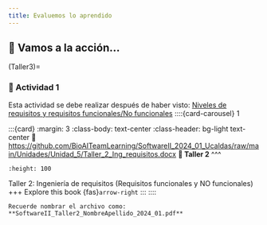 ```yaml
---
title: Evaluemos lo aprendido
---
```


## 🚀 Vamos a la acción...

(Taller3)=
### 📌  Actividad 1

Esta actividad se debe realizar después de haber visto: [Niveles de requisitos y requisitos funcionales/No funcionales](Nivel_requisitos)
::::{card-carousel} 1

:::{card}
:margin: 3
:class-body: text-center
:class-header: bg-light text-center
:link: https://github.com/BioAITeamLearning/SoftwareII_2024_01_Ucaldas/raw/main/Unidades/Unidad_5/Taller_2_Ing_requisitos.docx
**💬 Taller 2**
^^^
```{image} https://gcloud.devoteam.com/wp-content/uploads/sites/32/2021/08/Google_Docs_logo_2014-2020.svg.png
:height: 100
```

Taller 2: Ingeniería de requisitos (Requisitos funcionales y NO funcionales)
+++
Explore this book {fas}`arrow-right`
:::
::::

```{note}
Recuerde nombrar el archivo como: **SoftwareII_Taller2_NombreApellido_2024_01.pdf**
```